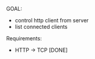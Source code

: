 GOAL:
- control http client from server    
- list connected clients              

Requirements:
- HTTP -> TCP                       [DONE]

